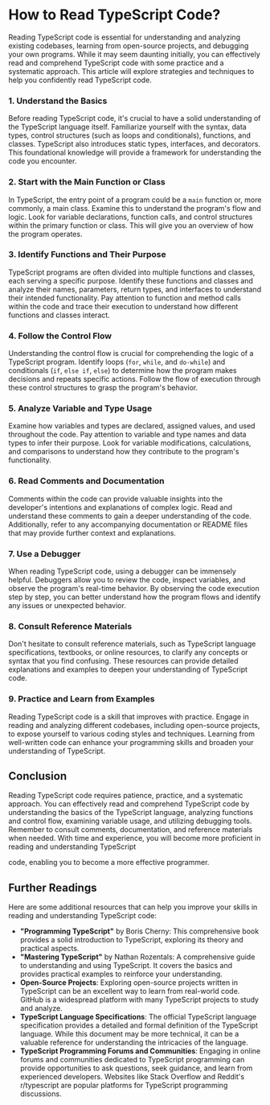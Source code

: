 # How to Read TypeScript Code?

Reading TypeScript code is essential for understanding and analyzing existing codebases, learning from open-source projects, and debugging your own programs. While it may seem daunting initially, you can effectively read and comprehend TypeScript code with some practice and a systematic approach. This article will explore strategies and techniques to help you confidently read TypeScript code.

### 1. Understand the Basics

Before reading TypeScript code, it's crucial to have a solid understanding of the TypeScript language itself. Familiarize yourself with the syntax, data types, control structures (such as loops and conditionals), functions, and classes. TypeScript also introduces static types, interfaces, and decorators. This foundational knowledge will provide a framework for understanding the code you encounter.

### 2. Start with the Main Function or Class

In TypeScript, the entry point of a program could be a `main` function or, more commonly, a main class. Examine this to understand the program's flow and logic. Look for variable declarations, function calls, and control structures within the primary function or class. This will give you an overview of how the program operates.

### 3. Identify Functions and Their Purpose

TypeScript programs are often divided into multiple functions and classes, each serving a specific purpose. Identify these functions and classes and analyze their names, parameters, return types, and interfaces to understand their intended functionality. Pay attention to function and method calls within the code and trace their execution to understand how different functions and classes interact.

### 4. Follow the Control Flow

Understanding the control flow is crucial for comprehending the logic of a TypeScript program. Identify loops (`for`, `while`, and `do-while`) and conditionals (`if`, `else if`, `else`) to determine how the program makes decisions and repeats specific actions. Follow the flow of execution through these control structures to grasp the program's behavior.

### 5. Analyze Variable and Type Usage

Examine how variables and types are declared, assigned values, and used throughout the code. Pay attention to variable and type names and data types to infer their purpose. Look for variable modifications, calculations, and comparisons to understand how they contribute to the program's functionality.

### 6. Read Comments and Documentation

Comments within the code can provide valuable insights into the developer's intentions and explanations of complex logic. Read and understand these comments to gain a deeper understanding of the code. Additionally, refer to any accompanying documentation or README files that may provide further context and explanations.

### 7. Use a Debugger

When reading TypeScript code, using a debugger can be immensely helpful. Debuggers allow you to review the code, inspect variables, and observe the program's real-time behavior. By observing the code execution step by step, you can better understand how the program flows and identify any issues or unexpected behavior.

### 8. Consult Reference Materials

Don't hesitate to consult reference materials, such as TypeScript language specifications, textbooks, or online resources, to clarify any concepts or syntax that you find confusing. These resources can provide detailed explanations and examples to deepen your understanding of TypeScript code.

### 9. Practice and Learn from Examples

Reading TypeScript code is a skill that improves with practice. Engage in reading and analyzing different codebases, including open-source projects, to expose yourself to various coding styles and techniques. Learning from well-written code can enhance your programming skills and broaden your understanding of TypeScript.

## Conclusion

Reading TypeScript code requires patience, practice, and a systematic approach. You can effectively read and comprehend TypeScript code by understanding the basics of the TypeScript language, analyzing functions and control flow, examining variable usage, and utilizing debugging tools. Remember to consult comments, documentation, and reference materials when needed. With time and experience, you will become more proficient in reading and understanding TypeScript

code, enabling you to become a more effective programmer.

## Further Readings

Here are some additional resources that can help you improve your skills in reading and understanding TypeScript code:

- **"Programming TypeScript"** by Boris Cherny: This comprehensive book provides a solid introduction to TypeScript, exploring its theory and practical aspects.
- **"Mastering TypeScript"** by Nathan Rozentals: A comprehensive guide to understanding and using TypeScript. It covers the basics and provides practical examples to reinforce your understanding.
- **Open-Source Projects**: Exploring open-source projects written in TypeScript can be an excellent way to learn from real-world code. GitHub is a widespread platform with many TypeScript projects to study and analyze.
- **TypeScript Language Specifications**: The official TypeScript language specification provides a detailed and formal definition of the TypeScript language. While this document may be more technical, it can be a valuable reference for understanding the intricacies of the language.
- **TypeScript Programming Forums and Communities**: Engaging in online forums and communities dedicated to TypeScript programming can provide opportunities to ask questions, seek guidance, and learn from experienced developers. Websites like Stack Overflow and Reddit's r/typescript are popular platforms for TypeScript programming discussions.
